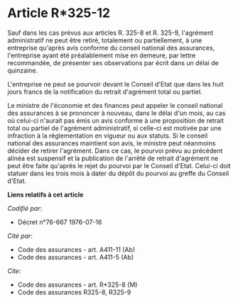 # Article R*325-12

Sauf dans les cas prévus aux articles R. 325-8 et R. 325-9, l'agrément administratif ne peut être retiré, totalement ou
partiellement, à une entreprise qu'après avis conforme du conseil national des assurances, l'entreprise ayant été
préalablement mise en demeure, par lettre recommandée, de présenter ses observations par écrit dans un délai de quinzaine.

L'entreprise ne peut se pourvoir devant le Conseil d'Etat que dans les huit jours francs de la notification du retrait
d'agrément total ou partiel.

Le ministre de l'économie et des finances peut appeler le conseil national des assurances à se prononcer à nouveau, dans le
délai d'un mois, au cas où celui-ci n'aurait pas émis un avis conforme à une proposition de retrait total ou partiel de
l'agrément administratif, si celle-ci est motivée par une infraction à la réglementation en vigueur ou aux statuts. Si le
conseil national des assurances maintient son avis, le ministre peut néanmoins décider de retirer l'agrément. Dans ce cas, le
pourvoi prévu au précédent alinéa est suspensif et la publication de l'arrêté de retrait d'agrément ne peut être faite
qu'après le rejet du pourvoi par le Conseil d'Etat. Celui-ci doit statuer dans les trois mois à dater du dépôt du pourvoi au
greffe du Conseil d'Etat.

**Liens relatifs à cet article**

_Codifié par_:

  - Décret n°76-667 1976-07-16

_Cité par_:

  - Code des assurances - art. A411-11 (Ab)
  - Code des assurances - art. A411-5 (Ab)

_Cite_:

  - Code des assurances - art. R*325-8 (M)
  - Code des assurances R325-8, R325-9
